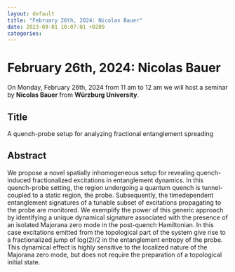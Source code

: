 ```yaml
---
layout: default
title: "February 26th, 2024: Nicolas Bauer"
date: 2023-09-01 10:07:01 +0200
categories:
---
```


# February 26th, 2024: Nicolas Bauer

On Monday, February 26th, 2024 from 11 am to 12 am we will host a seminar by **Nicolas Bauer** from **Würzburg University**. 

## Title

A quench-probe setup for analyzing fractional entanglement spreading

## Abstract 

We propose a novel spatially inhomogeneous setup for revealing quench-induced fractionalized excitations in entanglement dynamics. In this quench-probe setting, the region undergoing a quantum quench is tunnel-coupled to a static region, the probe. Subsequently, the timedependent entanglement signatures of a tunable subset of excitations propagating to the probe are monitored. We exemplify the power of this generic approach by identifying a unique dynamical signature associated with the presence of an isolated Majorana zero mode in the post-quench Hamiltonian. In this case excitations emitted from the topological part of the system give rise to a fractionalized jump of log(2)/2 in the entanglement entropy of the probe. This dynamical effect is highly sensitive to the localized nature of the Majorana zero mode, but does not require the preparation of a topological initial state.






